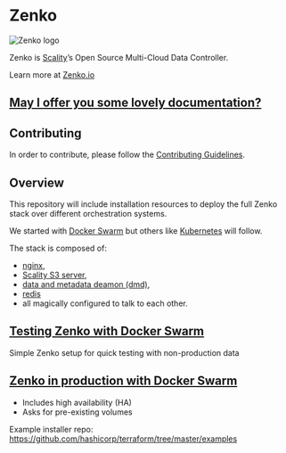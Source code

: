 # Zenko

![Zenko logo](docs/zenko.io-logo-color-cmyk.png)

Zenko is  [Scality](http://www.scality.com/)’s Open Source Multi-Cloud Data Controller.

Learn more at  [Zenko.io](http://www.zenko.io/)

## [May I offer you some lovely documentation?](http://zenko.readthedocs.io)

## Contributing

In order to contribute, please follow the
[Contributing Guidelines](
https://github.com/scality/Guidelines/blob/master/CONTRIBUTING.md).

## Overview

This repository will include installation resources to deploy the full Zenko
stack over different orchestration systems.

We started with [Docker Swarm](https://docs.docker.com/engine/swarm/) but others
like [Kubernetes](https://kubernetes.io/) will follow.

The stack is composed of:
- [nginx](https://nginx.org/en/),
- [Scality S3 server](https://github.com/scality/S3),
- [data and metadata deamon (dmd)](http://s3-server.readthedocs.io/en/latest/ARCHITECTURE/#data-metadata-daemon-architecture-and-operational-guide),
- [redis](https://redis.io/)
- all magically configured to talk to each other.

## [Testing Zenko with Docker Swarm](./swarm-testing)

Simple Zenko setup for quick testing with non-production data

## [Zenko in production with Docker Swarm](./swarm-production)

- Includes high availability (HA)
- Asks for pre-existing volumes


Example installer repo: https://github.com/hashicorp/terraform/tree/master/examples

